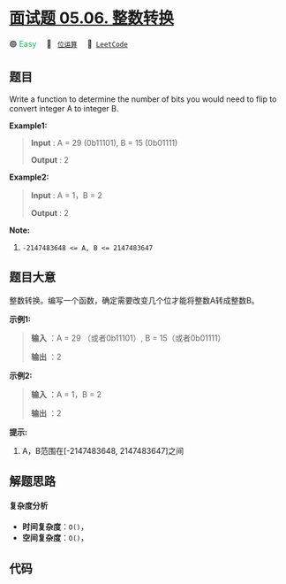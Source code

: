 # [面试题 05.06. 整数转换](https://leetcode.cn/problems/convert-integer-lcci)

🟢 <font color=#15bd66>Easy</font>&emsp; 🔖&ensp; [`位运算`](/leetcode-js/outline/tag/bit-manipulation.md)&emsp; 🔗&ensp;[`LeetCode`](https://leetcode.cn/problems/convert-integer-lcci)

## 题目

Write a function to determine the number of bits you would need to flip to
convert integer A to integer B.

**Example1:**

> 
> 
> 
> 
> 
> **Input** : A = 29 (0b11101), B = 15 (0b01111)
> 
> **Output** : 2

**Example2:**

> 
> 
> 
> 
> 
> **Input** : A = 1，B = 2
> 
> **Output** : 2
> 
> 

**Note:**

  1. `-2147483648 <= A, B <= 2147483647`


## 题目大意

整数转换。编写一个函数，确定需要改变几个位才能将整数A转成整数B。

**示例1:**

> 
> 
> 
> 
> 
> **输入** ：A = 29 （或者0b11101）, B = 15（或者0b01111）
> 
> **输出** ：2
> 
> 

**示例2:**

> 
> 
> 
> 
> 
> **输入** ：A = 1，B = 2
> 
> **输出** ：2
> 
> 

**提示:**

  1. A，B范围在[-2147483648, 2147483647]之间


## 解题思路

#### 复杂度分析

- **时间复杂度**：`O()`，
- **空间复杂度**：`O()`，

## 代码

```javascript

```